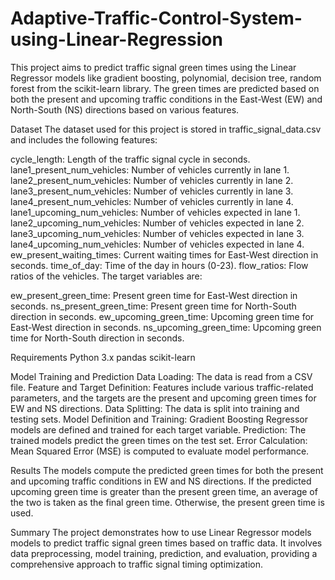 # Adaptive-Traffic-Control-System-using-Linear-Regression

This project aims to predict traffic signal green times using the Linear Regressor models like gradient boosting, polynomial, decision tree, random forest from the scikit-learn library. The green times are predicted based on both the present and upcoming traffic conditions in the East-West (EW) and North-South (NS) directions based on various features.

Dataset
The dataset used for this project is stored in traffic_signal_data.csv and includes the following features:

cycle_length: Length of the traffic signal cycle in seconds.
lane1_present_num_vehicles: Number of vehicles currently in lane 1.
lane2_present_num_vehicles: Number of vehicles currently in lane 2.
lane3_present_num_vehicles: Number of vehicles currently in lane 3.
lane4_present_num_vehicles: Number of vehicles currently in lane 4.
lane1_upcoming_num_vehicles: Number of vehicles expected in lane 1.
lane2_upcoming_num_vehicles: Number of vehicles expected in lane 2.
lane3_upcoming_num_vehicles: Number of vehicles expected in lane 3.
lane4_upcoming_num_vehicles: Number of vehicles expected in lane 4.
ew_present_waiting_times: Current waiting times for East-West direction in seconds.
time_of_day: Time of the day in hours (0-23).
flow_ratios: Flow ratios of the vehicles.
The target variables are:

ew_present_green_time: Present green time for East-West direction in seconds.
ns_present_green_time: Present green time for North-South direction in seconds.
ew_upcoming_green_time: Upcoming green time for East-West direction in seconds.
ns_upcoming_green_time: Upcoming green time for North-South direction in seconds.

Requirements
Python 3.x
pandas
scikit-learn

Model Training and Prediction
Data Loading: The data is read from a CSV file.
Feature and Target Definition: Features include various traffic-related parameters, and the targets are the present and upcoming green times for EW and NS directions.
Data Splitting: The data is split into training and testing sets.
Model Definition and Training: Gradient Boosting Regressor models are defined and trained for each target variable.
Prediction: The trained models predict the green times on the test set.
Error Calculation: Mean Squared Error (MSE) is computed to evaluate model performance.

Results
The models compute the predicted green times for both the present and upcoming traffic conditions in EW and NS directions. If the predicted upcoming green time is greater than the present green time, an average of the two is taken as the final green time. Otherwise, the present green time is used.

Summary
The project demonstrates how to use Linear Regressor models models to predict traffic signal green times based on traffic data. It involves data preprocessing, model training, prediction, and evaluation, providing a comprehensive approach to traffic signal timing optimization.







